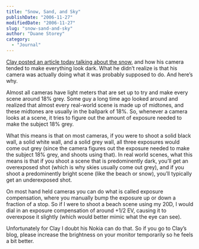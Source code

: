 ```yaml
---
title: "Snow, Sand, and Sky"
publishDate: "2006-11-27"
modifiedDate: "2006-11-27"
slug: "snow-sand-and-sky"
author: "Duane Storey"
category:
  - "Journal"
---
```


[Clay posted an article today talking about the snow](http://twitchy67.wordpress.com/2006/11/26/winter-wonderland/), and how his camera tended to make everything look dark. What he didn’t realize is that his camera was actually doing what it was probably supposed to do. And here’s why.

Almost all cameras have light meters that are set up to try and make every scene around 18% grey. Some guy a long time ago looked around and realized that almost every real-world scene is made up of midtones, and these midtones are usually in the ballpark of 18%. So, whenever a camera looks at a scene, it tries to figure out the amount of exposure needed to make the subject 18% grey.

What this means is that on most cameras, if you were to shoot a solid black wall, a solid white wall, and a solid grey wall, all three exposures would come out grey (since the camera figures out the exposure needed to make the subject 18% grey, and shoots using that). In real world scenes, what this means is that if you shoot a scene that is predominently dark, you’ll get an overexposed shot (which is why skies usually come out grey), and if you shoot a predominently bright scene (like the beach or snow), you’ll typically get an underexposed shot.

On most hand held cameras you can do what is called exposure compensation, where you manually bump the exposure up or down a fraction of a stop. So if I were to shoot a beach scene using my 20D, I would dial in an exposure compensation of around +1/2 EV, causing it to overexpose it slightly (which would better mimic what the eye can see).

Unfortunately for Clay I doubt his Nokia can do that. So if you go to Clay’s blog, please increase the brightness on your monitor temporarily so he feels a bit better.